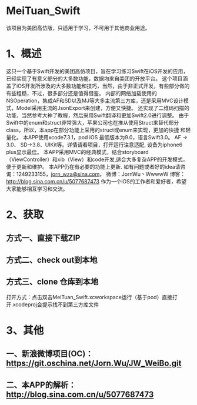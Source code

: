 # MeiTuan_Swift
该项目为美团高仿版，只适用于学习，不可用于其他商业用途。
# 1、概述
这只一个基于Swift开发的美团高仿项目，旨在学习练习Swift在iOS开发的应用，已经实现了有意义部分的大多数功能，数据均来自美团的开放平台。
这个项目涵盖了iOS开发所涉及的大多数功能和技巧，当然，由于非正式开发，有些部分做的有些粗糙，不过，很多部分还是值得借鉴。
内部的网络加载使用的NSOperation，集成AF和SD以及MJ等大多主流第三方库，还是采用MVC设计模式，Model采用主流的JsonExport来创建，方便又快捷。
还实现了二维码扫描的功能，当然参考大神了教程，然后采用Swift翻译和更加Swift2.0进行调整。
由于Swift中的enum和struct非常强大，苹果公司也在推从使用Struct来替代部分class，所以，本app在部分功能上采用的struct或enum来实现，更加的快捷
和轻量化。
本APP使用xcode7.3.1，pod iOS 最低版本为9.0，语言Swift3.0。
AF -> 3.0、 SD->3.8、UIKit等。详情请看项目，打开运行注意适配, 设备为iphone6 plus显示最佳。
本APP采用MVC的经典模式，结合storyboard（ViewController）和xib（View）和code开发,适合大多复杂APP的开发模式，便于更新和维护。
本APP仍在有必要的功能上更新.
如有问题或者好的idea请咨询：1249233155，jorn_wza@sina.com，
微博：JornWu丶WwwwW 博客：http://blog.sina.com.cn/u/5077687473
作为一个iOS的工作者和爱好者，希望大家能够相互学习和交流。
# 2、获取
## 方式一、直接下载ZIP
## 方式二、check out到本地
## 方式三、clone 仓库到本地
打开方式：点击双击MeiTuan_Swift.xcworkspace运行（基于pod）直接打开.xcodeproj会提示找不到第三方库文件
# 3、其他
## 一、新浪微博项目(OC)：https://git.oschina.net/Jorn.Wu/JW_WeiBo.git
## 二、本APP的解析：http://blog.sina.com.cn/u/5077687473
